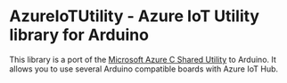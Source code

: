 # AzureIoTUtility - Azure IoT Utility library for Arduino

This library is a port of the [Microsoft Azure C Shared Utility](https://github.com/Azure/azure-c-shared-utility/blob/master/c/readme.md) to Arduino. It allows you to use several Arduino compatible boards with Azure IoT Hub.
